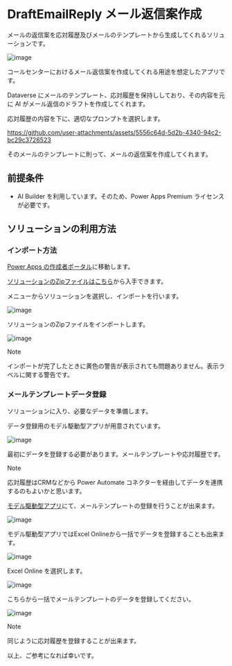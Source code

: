# DraftEmailReply メール返信案作成
メールの返信案を応対履歴及びメールのテンプレートから生成してくれるソリューションです。

![image](https://github.com/user-attachments/assets/904bb101-bb3d-418e-834a-db41d2ba6ec2)

コールセンターにおけるメール返信案を作成してくれる用途を想定したアプリです。

Dataverse にメールのテンプレート、応対履歴を保持ししており、その内容を元に AI がメール返信のドラフトを作成してくれます。

応対履歴の内容を下に、適切なプロンプトを選択します。

https://github.com/user-attachments/assets/5556c64d-5d2b-4340-94c2-bc29c3726523

そのメールのテンプレートに則って、メールの返信案を作成してくれます。

## 前提条件
* AI Builder を利用しています。そのため、Power Apps Premium ライセンスが必要です。

## ソリューションの利用方法
### インポート方法
[Power Apps の作成者ポータル](https://make.powerapps.com/)に移動します。

[ソリューションのZipファイルはこちら](https://github.com/geekfujiwara/DraftEmailReply/releases/tag/DraftEmailReply)から入手できます。

メニューからソリューションを選択し、インポートを行います。

![image](https://github.com/user-attachments/assets/76996dc5-e062-41d7-9800-99b50a48443d)

ソリューションのZipファイルをインポートします。

![image](https://github.com/user-attachments/assets/c8ec1ee2-e426-45db-b82e-6b337790c303)


> [!note]
> インポートが完了したときに黄色の警告が表示されても問題ありません。表示ラベルに関する警告です。

### メールテンプレートデータ登録
ソリューションに入り、必要なデータを準備します。

データ登録用のモデル駆動型アプリが用意されています。

![image](https://github.com/user-attachments/assets/7578e540-ff4a-4c3f-968a-aaf69d455f2f)

最初にデータを登録する必要があります。メールテンプレートや応対履歴です。

> [!Note]
> 応対履歴はCRMなどから Power Automate コネクターを経由してデータを連携するのもよいかと思います。

[モデル駆動型アプリ](https://learn.microsoft.com/ja-jp/power-apps/maker/model-driven-apps/build-first-model-driven-app)にて、メールテンプレートの登録を行うことが出来ます。

![image](https://github.com/user-attachments/assets/5609e443-d11c-41aa-946b-ad0933303f90)

モデル駆動型アプリではExcel Onlineから一括でデータを登録することも出来ます。

![image](https://github.com/user-attachments/assets/b62e04fc-10df-4704-9f20-4efc9c3c0149)

Excel Online を選択します。

![image](https://github.com/user-attachments/assets/33131c33-fb06-4f03-984c-c079733d3304)

こちらから一括でメールテンプレートのデータを登録してください。

![image](https://github.com/user-attachments/assets/087f9ef3-5051-4747-8ea0-3a4c95557b51)

> [!Note]
> 同じように応対履歴を登録することが出来ます。

以上、ご参考になれば幸いです。


